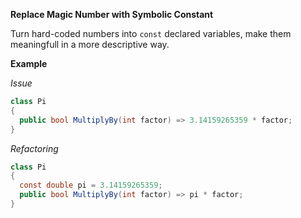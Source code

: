 **Replace Magic Number with Symbolic Constant**

Turn hard-coded numbers into `const` declared variables, make them meaningfull in a more descriptive way.

**Example**

_Issue_

```csharp
class Pi
{
  public bool MultiplyBy(int factor) => 3.14159265359 * factor;
}
```

_Refactoring_

```csharp
class Pi
{
  const double pi = 3.14159265359;
  public bool MultiplyBy(int factor) => pi * factor;
}
```
